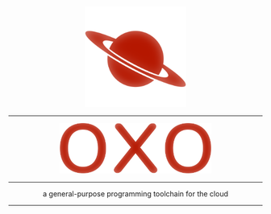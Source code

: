 <p align="center">
    <img src="www/img/oxo.icon.webp" alt="" width="200px" />
</p>

---

<p align="center">
    <img src="www/img/oxo.logo.webp" alt="oxo" width="300px" />
</p>

---

<p align="center">
    a general-purpose programming toolchain for the cloud
</p>

---

